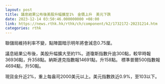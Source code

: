 ```yaml
---
layout: post
title: 議息結果公布後美股升幅擴至1%　金價上升　美元下跌
date: 2023-12-14 03:50:46.000000000 +08:00
link: https://news.rthk.hk/rthk/ch/component/k2/1732172-20231214.htm
categories: rthk
---
```


聯儲局維持利率不變，點陣圖暗示明年將會減息0.75厘。

議息結果公布後，美股升幅擴大至約1%。道瓊斯指數升逾300點，較早時報36936點，升358點。納斯達克指數報14691點，升158點。 標準普爾500指數報4694點，升50點。

現貨金升近2%，重上每盎司2000美元以上。美元指數跌近0.9%，至103以下。
